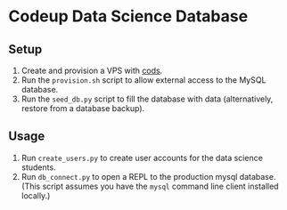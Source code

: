 # Codeup Data Science Database

## Setup

1. Create and provision a VPS with [cods](https://github.com/zgulde/cods).
1. Run the `provision.sh` script to allow external access to the MySQL database.
1. Run the `seed_db.py` script to fill the database with data (alternatively,
   restore from a database backup).

## Usage

1. Run `create_users.py` to create user accounts for the data science
   students.
1. Run `db_connect.py` to open a REPL to the production mysql database. (This
   script assumes you have the `mysql` command line client installed locally.)
